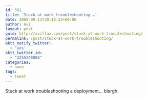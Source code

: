 ```yaml
---
id: 581
title: 'Stuck at work troubleshooting …'
date: 2009-08-11T20:18:23+00:00
author: Avi
layout: post
guid: http://aviflax.com/post/stuck-at-work-troubleshooting/
permalink: /post/stuck-at-work-troubleshooting/
aktt_notify_twitter:
  - 'yes'
aktt_twitter_id:
  - "3255248806"
categories:
  - none
tags:
  - tweet
---
```

Stuck at work troubleshooting a deployment… blargh.